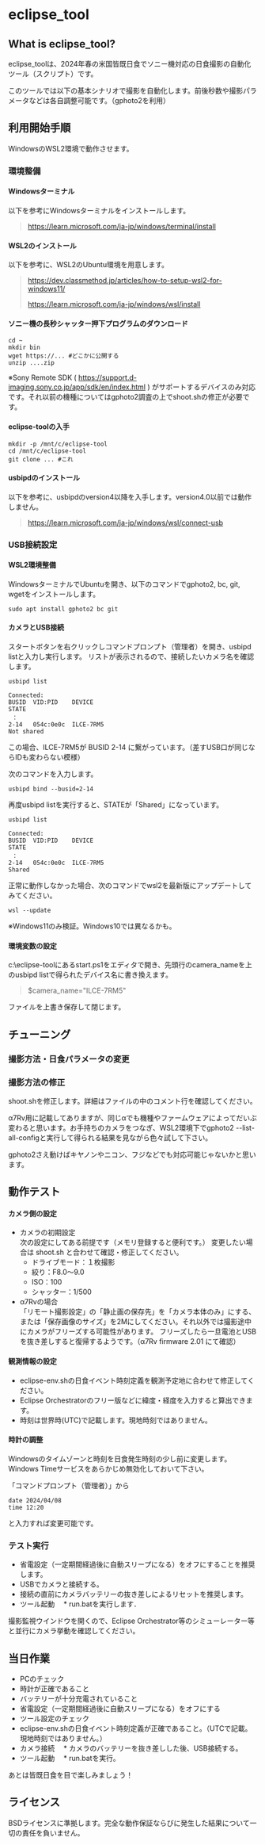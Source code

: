 # eclipse_tool

## What is eclipse_tool?
eclipse_toolは、2024年春の米国皆既日食でソニー機対応の日食撮影の自動化ツール（スクリプト）です。

このツールでは以下の基本シナリオで撮影を自動化します。前後秒数や撮影パラメータなどは各自調整可能です。（gphoto2を利用）

## 利用開始手順

WindowsのWSL2環境で動作させます。

### 環境整備

#### Windowsターミナル

以下を参考にWindowsターミナルをインストールします。

> https://learn.microsoft.com/ja-jp/windows/terminal/install

#### WSL2のインストール

以下を参考に、WSL2のUbuntu環境を用意します。

> https://dev.classmethod.jp/articles/how-to-setup-wsl2-for-windows11/
> 
> https://learn.microsoft.com/ja-jp/windows/wsl/install

#### ソニー機の長秒シャッター押下プログラムのダウンロード

```
cd ~
mkdir bin
wget https://... #どこかに公開する
unzip ....zip
```

※Sony Remote SDK ( https://support.d-imaging.sony.co.jp/app/sdk/en/index.html ) がサポートするデバイスのみ対応です。それ以前の機種についてはgphoto2調査の上でshoot.shの修正が必要です。

#### eclipse-toolの入手

```
mkdir -p /mnt/c/eclipse-tool
cd /mnt/c/eclipse-tool
git clone ... #これ
```

#### usbipdのインストール

以下を参考に、usbipdのversion4以降を入手します。version4.0以前では動作しません。

> https://learn.microsoft.com/ja-jp/windows/wsl/connect-usb

### USB接続設定

#### WSL2環境整備

WindowsターミナルでUbuntuを開き、以下のコマンドでgphoto2, bc, git, wgetをインストールします。

```
sudo apt install gphoto2 bc git
```

#### カメラとUSB接続

スタートボタンを右クリックしコマンドプロンプト（管理者）を開き、usbipd listと入力し実行します。
リストが表示されるので、接続したいカメラ名を確認します。

```
usbipd list

Connected:
BUSID  VID:PID    DEVICE                                                        STATE
 ：
2-14   054c:0e0c  ILCE-7RM5                                                     Not shared
```

この場合、ILCE-7RM5が BUSID 2-14 に繋がっています。（差すUSB口が同じならIDも変わらない模様）

次のコマンドを入力します。

```
usbipd bind --busid=2-14
```

再度usbipd listを実行すると、STATEが「Shared」になっています。

```
usbipd list

Connected:
BUSID  VID:PID    DEVICE                                                        STATE
 ：
2-14   054c:0e0c  ILCE-7RM5                                                     Shared
```

正常に動作しなかった場合、次のコマンドでwsl2を最新版にアップデートしてみてください。

```
wsl --update
```

※Windows11のみ検証。Windows10では異なるかも。

#### 環境変数の設定

c:\eclipse-toolにあるstart.ps1をエディタで開き、先頭行のcamera_nameを上のusbipd listで得られたデバイス名に書き換えます。

> $camera_name="ILCE-7RM5"

ファイルを上書き保存して閉じます。

## チューニング

### 撮影方法・日食パラメータの変更

### 撮影方法の修正

shoot.shを修正します。詳細はファイルの中のコメント行を確認してください。

α7Rv用に記載してありますが、同じαでも機種やファームウェアによってだいぶ変わると思います。お手持ちのカメラをつなぎ、WSL2環境下でgphoto2 --list-all-configと実行して得られる結果を見ながら色々試して下さい。

gphoto2さえ動けばキヤノンやニコン、フジなどでも対応可能じゃないかと思います。

## 動作テスト

#### カメラ側の設定

* カメラの初期設定  
  次の設定にしてある前提です（メモリ登録すると便利です。）
  変更したい場合は shoot.sh と合わせて確認・修正してください。
  * ドライブモード：１枚撮影
  * 絞り：F8.0～9.0
  * ISO：100
  * シャッター：1/500
* α7Rvの場合  
「リモート撮影設定」の「静止画の保存先」を「カメラ本体のみ」にする、または「保存画像のサイズ」を2Mにしてください。それ以外では撮影途中にカメラがフリーズする可能性があります。
フリーズしたら一旦電池とUSBを抜き差しすると復帰するようです。（α7Rv firmware 2.01 にて確認）

#### 観測情報の設定

* eclipse-env.shの日食イベント時刻定義を観測予定地に合わせて修正してください。
 * Eclipse Orchestratorのフリー版などに緯度・経度を入力すると算出できます。
 * 時刻は世界時(UTC)で記載します。現地時刻ではありません。

#### 時計の調整

Windowsのタイムゾーンと時刻を日食発生時刻の少し前に変更します。
Windows Timeサービスをあらかじめ無効化しておいて下さい。

「コマンドプロンプト（管理者）」から
```
date 2024/04/08
time 12:20
```
と入力すれば変更可能です。

### テスト実行

* 省電設定（一定期間経過後に自動スリープになる）をオフにすることを推奨します。
* USBでカメラと接続する。
 * 接続の直前にカメラバッテリーの抜き差しによるリセットを推奨します。
* ツール起動
　* run.batを実行します．

撮影監視ウインドウを開くので、Eclipse Orchestrator等のシミューレーター等と並行にカメラ挙動を確認してください。

## 当日作業

* PCのチェック
 * 時計が正確であること
 * バッテリーが十分充電されていること
 * 省電設定（一定期間経過後に自動スリープになる）をオフにする
* ツール設定のチェック
 * eclipse-env.shの日食イベント時刻定義が正確であること。（UTCで記載。現地時刻ではありません。）
* カメラ接続
　* カメラのバッテリーを抜き差しした後、USB接続する。
* ツール起動
　* run.batを実行。

あとは皆既日食を目で楽しみましょう！

## ライセンス

BSDライセンスに準拠します。完全な動作保証ならびに発生した結果について一切の責任を負いません。
